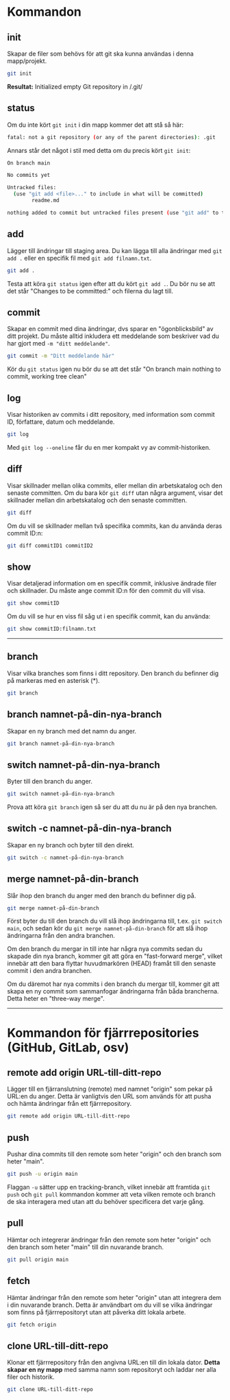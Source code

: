 # Kommandon

## init
Skapar de filer som behövs för att git ska kunna användas i denna mapp/projekt. 

```bash
git init
```
**Resultat:** Initialized empty Git repository in <din-mapp>/.git/

## status
Om du inte kört `git init` i din mapp kommer det att stå så här:
```bash
fatal: not a git repository (or any of the parent directories): .git
```

Annars står det något i stil med detta om du precis kört `git init`:
```bash
On branch main

No commits yet

Untracked files:
  (use "git add <file>..." to include in what will be committed)
        readme.md

nothing added to commit but untracked files present (use "git add" to track)
```

## add
Lägger till ändringar till staging area. Du kan lägga till alla ändringar med `git add .` eller en specifik fil med `git add filnamn.txt`.

```bash
git add .
```

Testa att köra `git status` igen efter att du kört `git add .`. Du bör nu se att det står "Changes to be committed:" och filerna du lagt till.

## commit
Skapar en commit med dina ändringar, dvs sparar en "ögonblicksbild" av ditt projekt. Du måste alltid inkludera ett meddelande som beskriver vad du har gjort med `-m "ditt meddelande"`.

```bash
git commit -m "Ditt meddelande här"
```

Kör du `git status` igen nu bör du se att det står "On branch main nothing to commit, working tree clean"

## log
Visar historiken av commits i ditt repository, med information som commit ID, författare, datum och meddelande.

```bash 
git log
```

Med `git log --oneline` får du en mer kompakt vy av commit-historiken.

## diff

Visar skillnader mellan olika commits, eller mellan din arbetskatalog och den senaste committen. Om du bara kör `git diff` utan några argument, visar det skillnader mellan din arbetskatalog och den senaste committen.

```bash
git diff
```

Om du vill se skillnader mellan två specifika commits, kan du använda deras commit ID:n:

```bash
git diff commitID1 commitID2
```

## show

Visar detaljerad information om en specifik commit, inklusive ändrade filer och skillnader. Du måste ange commit ID:n för den commit du vill visa.

```bash
git show commitID
```

Om du vill se hur en viss fil såg ut i en specifik commit, kan du använda:

```bash
git show commitID:filnamn.txt
```

---

## branch
Visar vilka branches som finns i ditt repository. Den branch du befinner dig på markeras med en asterisk (*).

```bash
git branch
```

## branch namnet-på-din-nya-branch
Skapar en ny branch med det namn du anger.

```bash
git branch namnet-på-din-nya-branch
```

## switch namnet-på-din-nya-branch
Byter till den branch du anger.

```bash
git switch namnet-på-din-nya-branch
```

Prova att köra `git branch` igen så ser du att du nu är på den nya branchen.

## switch -c namnet-på-din-nya-branch
Skapar en ny branch och byter till den direkt.

```bash 
git switch -c namnet-på-din-nya-branch
```

## merge namnet-på-din-branch
Slår ihop den branch du anger med den branch du befinner dig på.

```bash
git merge namnet-på-din-branch
```

Först byter du till den branch du vill slå ihop ändringarna till, t.ex. `git switch main`, och sedan kör du `git merge namnet-på-din-branch` för att slå ihop ändringarna från den andra branchen.

Om den branch du mergar in till inte har några nya commits sedan du skapade din nya branch, kommer git att göra en "fast-forward merge", vilket innebär att den bara flyttar huvudmarkören (HEAD) framåt till den senaste commit i den andra branchen.

Om du däremot har nya commits i den branch du mergar till, kommer git att skapa en ny commit som sammanfogar ändringarna från båda brancherna. Detta heter en "three-way merge".

---

# Kommandon för fjärrrepositories (GitHub, GitLab, osv)

## remote add origin URL-till-ditt-repo
Lägger till en fjärranslutning (remote) med namnet "origin" som pekar på URL:en du anger. Detta är vanligtvis den URL som används för att pusha och hämta ändringar från ett fjärrrepository.

```bash
git remote add origin URL-till-ditt-repo
```

## push 
Pushar dina commits till den remote som heter "origin" och den branch som heter "main". 

```bash
git push -u origin main
```

Flaggan `-u` sätter upp en tracking-branch, vilket innebär att framtida `git push` och `git pull` kommandon kommer att veta vilken remote och branch de ska interagera med utan att du behöver specificera det varje gång.


## pull
Hämtar och integrerar ändringar från den remote som heter "origin" och den branch som heter "main" till din nuvarande branch.

```bash
git pull origin main
```

## fetch
Hämtar ändringar från den remote som heter "origin" utan att integrera dem i din nuvarande branch. Detta är användbart om du vill se vilka ändringar som finns på fjärrrepositoryt utan att påverka ditt lokala arbete.

```bash
git fetch origin
```

## clone URL-till-ditt-repo
Klonar ett fjärrrepository från den angivna URL:en till din lokala dator. **Detta skapar en ny mapp** med samma namn som repositoryt och laddar ner alla filer och historik.

```bash
git clone URL-till-ditt-repo
```
